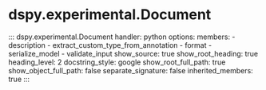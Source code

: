 # dspy.experimental.Document

<!-- START_API_REF -->
::: dspy.experimental.Document
    handler: python
    options:
        members:
            - description
            - extract_custom_type_from_annotation
            - format
            - serialize_model
            - validate_input
        show_source: true
        show_root_heading: true
        heading_level: 2
        docstring_style: google
        show_root_full_path: true
        show_object_full_path: false
        separate_signature: false
        inherited_members: true
:::
<!-- END_API_REF -->
